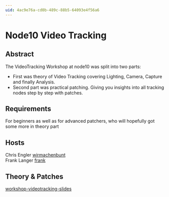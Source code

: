 ```yaml
---
uid: 4ac9e76a-cd0b-489c-88b5-64093e4f56a6
---
```


# Node10 Video Tracking
##  Abstract

The VideoTracking Workshop at node10 was split into two parts:  
* First was theory of Video Tracking covering Lighting, Camera, Capture and finally Analysis.  
* Second part was practical patching. Giving you insights into all tracking nodes step by step with patches.  

##  Requirements

For beginners as well as for advanced patchers, who will hopefully got some more in theory part  

##  Hosts

Chris Engler <span class="user"><a href="https://vvvv.org/users/wirmachenbunt" class="extURL" target="_blank">wirmachenbunt</a></span>  
Frank Langer <span class="user"><a href="https://vvvv.org/users/frank" class="extURL" target="_blank">frank</a></span>  

##  Theory & Patches

<a href="https://vvvv.org/contribution/workshop-videotracking-slides" class="extURL contribution" target="_blank">workshop-videotracking-slides</a>  
